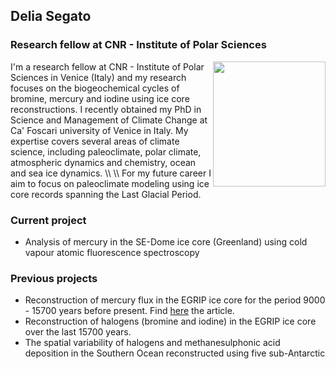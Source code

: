 ## Delia Segato
### Research fellow at CNR - Institute of Polar Sciences

<img align="right" width="180" height="200" src="Foto_profilo.jpg">
I'm a research fellow at CNR - Institute of Polar Sciences in Venice (Italy) and my research focuses on the biogeochemical cycles of bromine, mercury and iodine using ice core reconstructions. I recently obtained my PhD in Science and Management of Climate Change at Ca' Foscari university of Venice in Italy. My expertise covers several areas of climate science, including paleoclimate, polar climate, atmospheric dynamics and chemistry, ocean and sea ice dynamics. \\
\\
For my future career I aim to focus on paleoclimate modeling using ice core records spanning the Last Glacial Period.

### Current project
* Analysis of mercury in the SE-Dome ice core (Greenland) using cold vapour atomic fluorescence spectroscopy

### Previous projects
* Reconstruction of mercury flux in the EGRIP ice core for the period 9000 - 15700 years before present. Find [here](https://www.nature.com/articles/s41561-023-01172-9) the article.
* Reconstruction of halogens (bromine and iodine) in the EGRIP ice core over the last 15700 years.
* The spatial variability of halogens and methanesulphonic acid deposition in the Southern Ocean reconstructed using five sub-Antarctic 
